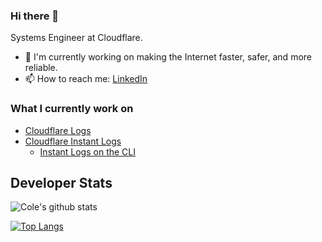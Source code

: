 ### Hi there 👋


Systems Engineer at Cloudflare.

- 🔨 I'm currently working on making the Internet faster, safer, and more reliable.
- 📫 How to reach me: [LinkedIn](https://linkedin.com/in/cole-mackenzie)

### What I currently work on
- [Cloudflare Logs](https://developers.cloudflare.com/logs/)
- [Cloudflare Instant Logs](https://blog.cloudflare.com/how-we-built-instant-logs/)
  - [Instant Logs on the CLI](https://blog.cloudflare.com/instant-logs-on-the-command-line/)

## Developer Stats

![Cole's github stats](https://github-readme-stats.vercel.app/api?username=cmackenzie1&show_icons=true)


[![Top Langs](https://github-readme-stats.vercel.app/api/top-langs/?username=cmackenzie1&hide=html,jupyter%20notebook)](https://github.com/anuraghazra/github-readme-stats)
